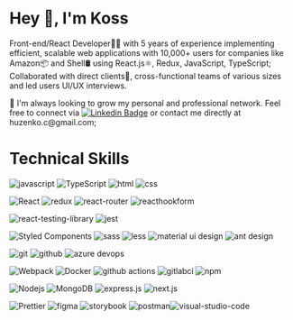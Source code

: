 <h1>Hey 👋, I'm Koss</h1>

Front-end/React Developer👨‍💻 with 5 years of experience implementing efficient, scalable web applications with 10,000+ users for companies like Amazon📦 and Shell🛢️ using React.js⚛️, Redux, JavaScript, TypeScript;
Collaborated with direct clients💼, cross-functional teams of various sizes and led users UI/UX interviews.

📢 I'm always looking to grow my personal and professional network. Feel free to connect via [![Linkedin Badge](https://img.shields.io/badge/-LinkedIn-0e76a8?style=flat-square&logo=Linkedin&logoColor=white)]([https://linkedin.com/in/iampavangandhi](https://www.linkedin.com/in/konstantyn-husenko/)) or contact me directly at huzenko.c@gmail.com;


<h1>Technical Skills</h1>

<p>
  <img alt="javascript" src="https://img.shields.io/badge/JavaScript-%23323330.svg?style=flat-square&logo=javascript&logoColor=%23F7DF1E" />
  <img alt="TypeScript" src="https://img.shields.io/badge/-TypeScript-007ACC?style=flat-square&logo=typescript&logoColor=white" />
  <img alt="html" src="https://img.shields.io/badge/-HTML-E34F26?style=flat-square&logo=html5&logoColor=white" />
  <img alt="css" src="https://img.shields.io/badge/-CSS-1572B6?style=flat-square&logo=html5&logoColor=white" />
</p>

<p>
  <img alt="React" src="https://img.shields.io/badge/-React.js-45b8d8?style=flat-square&logo=react&logoColor=white" />
  <img alt="redux" src="https://img.shields.io/badge/-Redux-764ABC?style=flat-square&logo=redux&logoColor=white" />
  <img alt="react-router" src="https://img.shields.io/badge/React_Router-CA4245?style=flat-square&logo=react-router&logoColor=white" />
  <img alt="reacthookform" src="https://img.shields.io/badge/React%20Hook%20Form-%23EC5990.svg?style=flat-square&logo=reacthookform&logoColor=white" />
</p>

<p>
  <img alt="react-testing-library" src="https://img.shields.io/badge/-React Testing Library-%23E33332?style=flat-square&logo=testing-library&logoColor=white" />
  <img alt="jest" src="https://img.shields.io/badge/-JEST-%23C21325?style=flat-square&logo=jest&logoColor=white)" />
</p>

<p>
  <img alt="Styled Components" src="https://img.shields.io/badge/-Styled_Components-db7092?style=flat-square&logo=styled-components&logoColor=white" />
  <img alt="sass" src="https://img.shields.io/badge/-SASS-CC6699?style=flat-square&logo=sass&logoColor=white" />
  <img alt="less" src="https://img.shields.io/badge/-LESS-1D365D?style=flat-square&logo=less&logoColor=white" />
  <img alt="material ui design" src="https://img.shields.io/badge/-MUI-007FFF?style=flat-square&logo=mui&logoColor=white" />
  <img alt="ant design" src="https://img.shields.io/badge/-Ant Design-0170FE?style=flat-square&logo=ant-design&logoColor=white" />
</p>

<p>
  <img alt="git" src="https://img.shields.io/badge/-Git-F05032?style=flat-square&logo=git&logoColor=white" />
  <img alt="github" src="https://img.shields.io/badge/GitHub-%23181717?style=flat-square&logo=github&logoColor=white" />
  <img alt="azure devops" src="https://img.shields.io/badge/Azure%20DevOps-0078d7.svg?style=flat-square&logo=azure-devops&logoColor=white" />
</p>

<p>
  <img alt="Webpack" src="https://img.shields.io/badge/-Webpack-8DD6F9?style=flat-square&logo=webpack&logoColor=white" /> 
  <img alt="Docker" src="https://img.shields.io/badge/-Docker-46a2f1?style=flat-square&logo=docker&logoColor=white" />
  <img alt="github actions" src="https://img.shields.io/badge/-Github_Actions-2088FF?style=flat-square&logo=github-actions&logoColor=white" />
  <img alt="gitlabci" src="https://img.shields.io/badge/GitLab%20CI-%23181717.svg?style=flat-square&logo=gitlab&logoColor=white" />
  <img alt="npm" src="https://img.shields.io/badge/-NPM-CB3837?style=flat-square&logo=npm&logoColor=white" />
</p>

<p>
  <img alt="Nodejs" src="https://img.shields.io/badge/-Nodejs-43853d?style=flat-square&logo=Node.js&logoColor=white" />
  <img alt="MongoDB" src="https://img.shields.io/badge/-MongoDB-13aa52?style=flat-square&logo=mongodb&logoColor=white" />
  <img alt="express.js" src="https://img.shields.io/badge/-Express.js-000000?style=flat-square&logo=express&logoColor=white" />
  <img alt="next.js" src="https://img.shields.io/badge/-NEXT.js-000000?style=flat-square&logo=next.js&logoColor=white" />
</p>

<p>
  <img alt="Prettier" src="https://img.shields.io/badge/-Prettier-F7B93E?style=flat-square&logo=prettier&logoColor=white" />
  <img alt="figma" src="https://img.shields.io/badge/Figma-%23F24E1E.svg?style=flat-square&logo=figma&logoColor=white" />
  <img alt="storybook" src="https://img.shields.io/badge/-Storybook-FF4785?style=flat-square&logo=storybook&logoColor=white" />
  <img alt="postman" src="https://img.shields.io/badge/Postman-FF6C37?style=flat-square&logo=postman&logoColor=white" /><img alt="visual-studio-code" src="https://img.shields.io/badge/Visual%20Studio%20Code-0078d7.svg?style=flat-square&logo=visual-studio-code&logoColor=white" />
</p>
